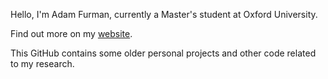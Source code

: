 Hello, I'm Adam Furman, currently a Master's student at Oxford University.

Find out more on my [website](https://www.adamfurman.sk).

This GitHub contains some older personal projects and other code related to my research.

